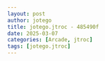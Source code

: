 ```yaml
---
layout: post
author: jotego
title: jotego.jtroc - 485490f
date: 2025-03-07
categories: [Arcade, jtroc]
tags: [jotego.jtroc]
---
```


